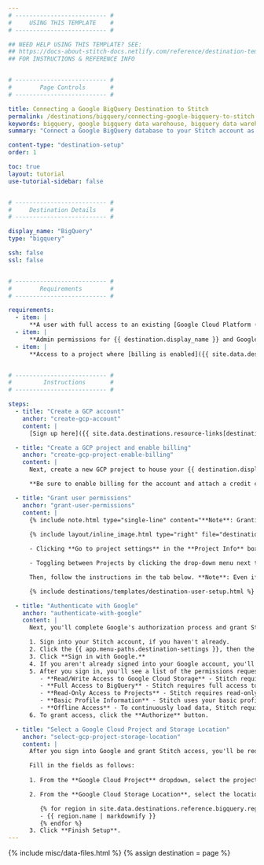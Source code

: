 ```yaml
---
# -------------------------- #
#     USING THIS TEMPLATE    #
# -------------------------- #

## NEED HELP USING THIS TEMPLATE? SEE:
## https://docs-about-stitch-docs.netlify.com/reference/destination-templates/destination-setup/
## FOR INSTRUCTIONS & REFERENCE INFO


# -------------------------- #
#        Page Controls       #
# -------------------------- #

title: Connecting a Google BigQuery Destination to Stitch
permalink: /destinations/bigquery/connecting-google-bigquery-to-stitch
keywords: bigquery, google bigquery data warehouse, bigquery data warehouse, bigquery etl, etl to bigquery, bigquery destination
summary: "Connect a Google BigQuery database to your Stitch account as a destination."

content-type: "destination-setup"
order: 1

toc: true
layout: tutorial
use-tutorial-sidebar: false


# -------------------------- #
#     Destination Details    #
# -------------------------- #

display_name: "BigQuery"
type: "bigquery"

ssh: false
ssl: false


# -------------------------- #
#        Requirements        #
# -------------------------- #

requirements:
  - item: |
      **A user with full access to an existing [Google Cloud Platform (GCP) project within {{ destination.display_name }}]({{ site.data.destinations.resource-links[destination.type]setup-project }}){:target="_blank"}**. Stitch won't be able to create one for you.
  - item: |
      **Admin permissions for {{ destination.display_name }} and Google Cloud Storage (GCS)**. This includes the {{ destination.display_name }} Admin and Storage Admin permissions. Stitch requires these permissions to [create and use a GCS bucket](https://cloud.google.com/storage/docs/access-control/bucket-level-iam){:target="_blank"} to load replicated data into {{ destination.display_name }}.
  - item: |
      **Access to a project where [billing is enabled]({{ site.data.destinations.resource-links[destination.type]enable-billing }}){:target="_blank"} and a credit card is attached**. Even if you're using {{ destination.display_name }}'s free trial, billing must still be enabled for Stitch to load data.


# -------------------------- #
#         Instructions       #
# -------------------------- #

steps:
  - title: "Create a GCP account"
    anchor: "create-gcp-account"
    content: |
      [Sign up here]({{ site.data.destinations.resource-links[destination.type]sign-up }}){:target="new"} to get started.

  - title: "Create a GCP project and enable billing"
    anchor: "create-gcp-project-enable-billing"
    content: |
      Next, create a new GCP project to house your {{ destination.display_name }} destination by following [these instructions]({{ site.data.destinations.resource-links[destination.type]setup-project }}){:target="new"}.

      **Be sure to enable billing for the account and attach a credit card, even if you're using the free trial option.** If billing isn't enabled, Stitch will encounter issues when loading data into your data warehouse.

  - title: "Grant user permissions"
    anchor: "grant-user-permissions"
    content: |
      {% include note.html type="single-line" content="**Note**: Granting permissions to a user in Google Cloud Platform requires the `resourcemanager.projects.setIamPolicy` privilege." %}
      
      {% include layout/inline_image.html type="right" file="destinations/bigquery-dashboard-project-info.png" alt="The project Info box on the GCP Platform Dashboard page." max-width="300px" %}After the project has been created, open the project in the GCP console. You can do this by either:

      - Clicking **Go to project settings** in the **Project Info** box on the dashboard page, as seen to the right.

      - Toggling between Projects by clicking the drop-down menu next to the Google Cloud Platform logo in the upper-left corner.

      Then, follow the instructions in the tab below. **Note**: Even if the user has Owner permissions, the permissions outlined below must still be granted to the user. Stitch will encounter loading errors otherwise.

      {% include destinations/templates/destination-user-setup.html %}

  - title: "Authenticate with Google"
    anchor: "authenticate-with-google"
    content: |
      Next, you'll complete Google's authorization process and grant Stitch access to the {{ destination.display_name }} project you created in [Step 2](#create-gcp-project-enable-billing).

      1. Sign into your Stitch account, if you haven't already.
      2. Click the {{ app.menu-paths.destination-settings }}, then the **{{ destination.display_name }}** icon.
      3. Click **Sign in with Google.**
      4. If you aren't already signed into your Google account, you'll be prompted for your credentials. **Sign in as the same user you granted {{ destination.display_name }} and Storage Admin permissions to in [Step 3](#grant-user-permissions).**
      5. After you sign in, you'll see a list of the permissions requested by Stitch:
         - **Read/Write Access to Google Cloud Storage** - Stitch requires Read/Write access to create and use a GCS bucket to load replicated data into BigQuery.
         - **Full Access to BigQuery** - Stitch requires full access to be able to create datasets and load data into BigQuery.
         - **Read-Only Access to Projects** - Stitch requires read-only access to projects to allow you to select a project to use during the BigQuery setup process.
         - **Basic Profile Information** - Stitch uses your basic profile info to retrieve your user ID.
         - **Offline Access** - To continuously load data, Stitch requires offline access. This allows the authorization token generated during setup process to be used for more than an hour after the initial authentication takes place.
      6. To grant access, click the **Authorize** button.

  - title: "Select a Google Cloud Project and Storage Location"
    anchor: "select-gcp-project-storage-location"
    content: |
      After you sign into Google and grant Stitch access, you'll be redirected back to Stitch. The last step is to select the select a project and define a storage location for your destination.

      Fill in the fields as follows:
     
      1. From the **Google Cloud Project** dropdown, select the project you created in [Step 2](#create-gcp-project-enable-billing).

      2. From the **Google Cloud Storage Location**, select the location where data should be stored:

         {% for region in site.data.destinations.reference.bigquery.region-list %}
         - {{ region.name | markdownify }}
         {% endfor %}
      3. Click **Finish Setup**.
---
```

{% include misc/data-files.html %}
{% assign destination = page %}